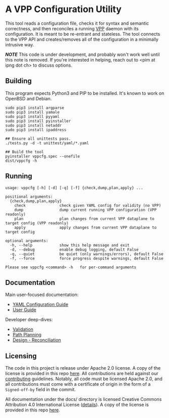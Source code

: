 # A VPP Configuration Utility

This tool reads a configuration file, checks it for syntax and semantic correctness, and then
reconciles a running [VPP](https://fd.io/) daemon with its configuration. It is meant to be
re-entrant and stateless. The tool connects to the VPP API and creates/removes all of the
configuration in a minimally intrusive way.

***NOTE*** This code is under development, and probably won't work well until this note is removed.
If you're interested in helping, reach out to &lt;pim at ipng dot ch&gt; to discuss options.

## Building

This program expects Python3 and PIP to be installed. It's known to work on OpenBSD and Debian.

```
sudo pip3 install argparse
sudo pip3 install yamale
sudo pip3 install pyyaml
sudo pip3 install pyinstaller
sudo pip3 install netaddr
sudo pip3 install ipaddress

## Ensure all unittests pass.
./tests.py -d -t unittest/yaml/*.yaml

## Build the tool
pyinstaller vppcfg.spec --onefile
dist/vppcfg -h
```

## Running

```
usage: vppcfg [-h] [-d] [-q] [-f] {check,dump,plan,apply} ...

positional arguments:
  {check,dump,plan,apply}
    check               check given YAML config for validity (no VPP)
    dump                dump current running VPP configuration (VPP readonly)
    plan                plan changes from current VPP dataplane to target config (VPP readonly)
    apply               apply changes from current VPP dataplane to target config

optional arguments:
  -h, --help            show this help message and exit
  -d, --debug           enable debug logging, default False
  -q, --quiet           be quiet (only warnings/errors), default False
  -f, --force           force progress despite warnings, default False

Please see vppcfg <command> -h   for per-command arguments
```

## Documentation

Main user-focused documentation:
*   [YAML Configuration Guide](docs/config-guide.md)
*   [User Guide](docs/user-guide.md)

Developer deep-dives:
*   [Validation](https://ipng.ch/s/articles/2022/03/27/vppcfg-1.html)
*   [Path Planning](https://ipng.ch/s/articles/2022/04/02/vppcfg-2.html)
*   [Design - Reconciliation](docs/design.md)


## Licensing

The code in this project is release under Apache 2.0 license. A copy of the license
is provided in this repo [here](LICENSE). All contributions are held against our
[contributing](docs/contributing.md) guidelines. Notably, all code must be licensed
Apache 2.0, and all contributions must come with a certificate of origin in the
form of a `Signed-off-by` field in the commit.

All documentation under the docs/ directory is licensed Creative Commons Attribution
4.0 International License ([details](http://creativecommons.org/licenses/by/4.0/)). A
copy of the license is provided in this repo [here](docs/LICENSE).

